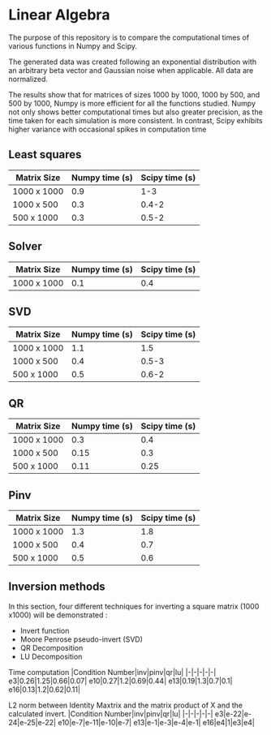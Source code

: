# Linear Algebra

The purpose of this repository is to compare the computational times of various functions in Numpy and Scipy. 

The generated data was created following an exponential distribution with an arbitrary beta vector and Gaussian noise when applicable. All data are normalized.

The results show that for matrices of sizes 1000 by 1000, 1000 by 500, and 500 by 1000, Numpy is more efficient for all the functions studied. Numpy not only shows better computational times but also greater precision, as the time taken for each simulation is more consistent. In contrast, Scipy exhibits higher variance with occasional spikes in computation time

## Least squares

|Matrix Size|Numpy time (s)|Scipy time (s)|
|-|-|-|
|1000 x 1000|0.9|1-3|
|1000 x 500|0.3|0.4-2|
|500 x 1000|0.3|0.5-2|

## Solver

|Matrix Size|Numpy time (s)|Scipy time (s)|
|-|-|-|
|1000 x 1000|0.1|0.4|

## SVD

|Matrix Size|Numpy time (s)|Scipy time (s)|
|-|-|-|
|1000 x 1000|1.1|1.5|
|1000 x 500|0.4|0.5-3|
|500 x 1000|0.5|0.6-2|

## QR 

|Matrix Size|Numpy time (s)|Scipy time (s)|
|-|-|-|
|1000 x 1000|0.3|0.4|
|1000 x 500|0.15|0.3|
|500 x 1000|0.11|0.25|

## Pinv

|Matrix Size|Numpy time (s)|Scipy time (s)|
|-|-|-|
|1000 x 1000|1.3|1.8|
|1000 x 500|0.4|0.7|
|500 x 1000|0.5|0.6|

## Inversion methods

In this section, four different techniques for inverting a square matrix (1000 x1000) will be demonstrated : 
- Invert function
- Moore Penrose pseudo-invert (SVD)
- QR Decomposition
- LU Decomposition

Time computation
|Condition Number|inv|pinv|qr|lu|
|-|-|-|-|-|
e3|0.26|1.25|0.66|0.07|
e10|0.27|1.2|0.69|0.44|
e13|0.19|1.3|0.7|0.1|
e16|0.13|1.2|0.62|0.11|


L2 norm between Identity Maxtrix and the matrix product of X and the calculated invert.
|Condition Number|inv|pinv|qr|lu|
|-|-|-|-|-|
e3|e-22|e-24|e-25|e-22|
e10|e-7|e-11|e-10|e-7|
e13|e-1|e-3|e-4|e-1|
e16|e4|1|e3|e4|